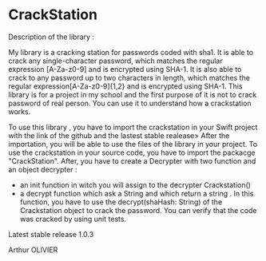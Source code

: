 # CrackStation

Description of the library :

My library is a cracking station for passwords coded with sha1.
It is able to crack any single-character password, which matches the regular expression [A-Za-z0-9] and is encrypted using SHA-1.
It is also able to crack to any password up to two characters in length, which matches the regular expression[A-Za-z0-9]{1,2} and is encrypted 
using SHA-1.
This library is for a project in my school and the first purpose of it is not to crack password of real person.
You can use it to understand how a crackstation works.

To use this library , you have to import the crackstation in your Swift project with the link of the github and the lastest stable realease> 
After the importation, you will be able to use the files of the library in your project.
To use the crackstation in your source code, you have to import the packacge "CrackStation". 
After, you have to create a Decrypter with two function and an object decrypter :
- an init function in witch you will assign to the decrypter Crackstation()
- a decrypt function which ask a String and which return a string . In this function, you have to use the decrypt(shaHash: String) of the Crackstation 
object to crack the password.
You can verify that the code was cracked by using unit tests.

Latest stable release 1.0.3 


Arthur OLIVIER




